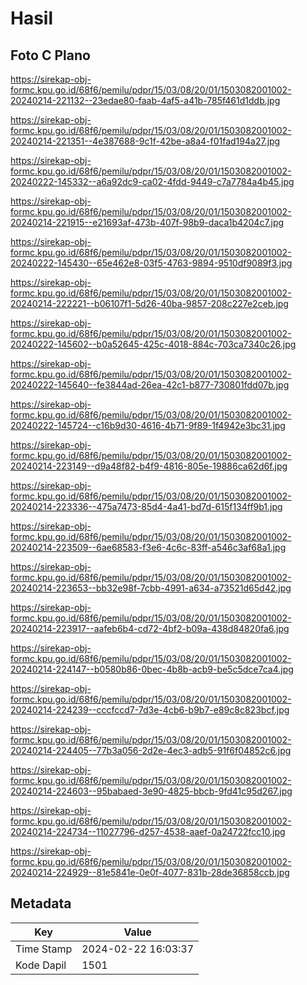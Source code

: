 # Hasil

## Foto C Plano

https://sirekap-obj-formc.kpu.go.id/68f6/pemilu/pdpr/15/03/08/20/01/1503082001002-20240214-221132--23edae80-faab-4af5-a41b-785f461d1ddb.jpg

https://sirekap-obj-formc.kpu.go.id/68f6/pemilu/pdpr/15/03/08/20/01/1503082001002-20240214-221351--4e387688-9c1f-42be-a8a4-f01fad194a27.jpg

https://sirekap-obj-formc.kpu.go.id/68f6/pemilu/pdpr/15/03/08/20/01/1503082001002-20240222-145332--a6a92dc9-ca02-4fdd-9449-c7a7784a4b45.jpg

https://sirekap-obj-formc.kpu.go.id/68f6/pemilu/pdpr/15/03/08/20/01/1503082001002-20240214-221915--e21693af-473b-407f-98b9-daca1b4204c7.jpg

https://sirekap-obj-formc.kpu.go.id/68f6/pemilu/pdpr/15/03/08/20/01/1503082001002-20240222-145430--65e462e8-03f5-4763-9894-9510df9089f3.jpg

https://sirekap-obj-formc.kpu.go.id/68f6/pemilu/pdpr/15/03/08/20/01/1503082001002-20240214-222221--b06107f1-5d26-40ba-9857-208c227e2ceb.jpg

https://sirekap-obj-formc.kpu.go.id/68f6/pemilu/pdpr/15/03/08/20/01/1503082001002-20240222-145602--b0a52645-425c-4018-884c-703ca7340c26.jpg

https://sirekap-obj-formc.kpu.go.id/68f6/pemilu/pdpr/15/03/08/20/01/1503082001002-20240222-145640--fe3844ad-26ea-42c1-b877-730801fdd07b.jpg

https://sirekap-obj-formc.kpu.go.id/68f6/pemilu/pdpr/15/03/08/20/01/1503082001002-20240222-145724--c16b9d30-4616-4b71-9f89-1f4942e3bc31.jpg

https://sirekap-obj-formc.kpu.go.id/68f6/pemilu/pdpr/15/03/08/20/01/1503082001002-20240214-223149--d9a48f82-b4f9-4816-805e-19886ca62d6f.jpg

https://sirekap-obj-formc.kpu.go.id/68f6/pemilu/pdpr/15/03/08/20/01/1503082001002-20240214-223336--475a7473-85d4-4a41-bd7d-615f134ff9b1.jpg

https://sirekap-obj-formc.kpu.go.id/68f6/pemilu/pdpr/15/03/08/20/01/1503082001002-20240214-223509--6ae68583-f3e6-4c6c-83ff-a546c3af68a1.jpg

https://sirekap-obj-formc.kpu.go.id/68f6/pemilu/pdpr/15/03/08/20/01/1503082001002-20240214-223653--bb32e98f-7cbb-4991-a634-a73521d65d42.jpg

https://sirekap-obj-formc.kpu.go.id/68f6/pemilu/pdpr/15/03/08/20/01/1503082001002-20240214-223917--aafeb6b4-cd72-4bf2-b09a-438d84820fa6.jpg

https://sirekap-obj-formc.kpu.go.id/68f6/pemilu/pdpr/15/03/08/20/01/1503082001002-20240214-224147--b0580b86-0bec-4b8b-acb9-be5c5dce7ca4.jpg

https://sirekap-obj-formc.kpu.go.id/68f6/pemilu/pdpr/15/03/08/20/01/1503082001002-20240214-224239--cccfccd7-7d3e-4cb6-b9b7-e89c8c823bcf.jpg

https://sirekap-obj-formc.kpu.go.id/68f6/pemilu/pdpr/15/03/08/20/01/1503082001002-20240214-224405--77b3a056-2d2e-4ec3-adb5-91f6f04852c6.jpg

https://sirekap-obj-formc.kpu.go.id/68f6/pemilu/pdpr/15/03/08/20/01/1503082001002-20240214-224603--95babaed-3e90-4825-bbcb-9fd41c95d267.jpg

https://sirekap-obj-formc.kpu.go.id/68f6/pemilu/pdpr/15/03/08/20/01/1503082001002-20240214-224734--11027796-d257-4538-aaef-0a24722fcc10.jpg

https://sirekap-obj-formc.kpu.go.id/68f6/pemilu/pdpr/15/03/08/20/01/1503082001002-20240214-224929--81e5841e-0e0f-4077-831b-28de36858ccb.jpg


## Metadata

| Key        | Value               |
| ---------- | ------------------- |
| Time Stamp | 2024-02-22 16:03:37 |
| Kode Dapil | 1501                |



